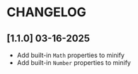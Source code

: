 # CHANGELOG

## [1.1.0] 03-16-2025

- Add built-in `Math` properties to minify
- Add built-in `Number` properties to minify
